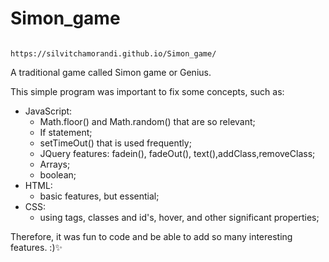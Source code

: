 # Simon_game
                                         https://silvitchamorandi.github.io/Simon_game/
A traditional game called Simon game or Genius.

This simple program was important to fix some concepts, such as: 
 * JavaScript:
    * Math.floor() and Math.random() that are so relevant;
    * If statement;
    * setTimeOut() that is used frequently;
    * JQuery features: fadein(), fadeOut(), text(),addClass,removeClass;
    * Arrays;
    * boolean;
 * HTML:
    * basic features, but essential;
 * CSS:
    * using tags, classes and id's, hover, and other significant properties;
    
    
 Therefore, it was fun to code and be able to add so many interesting features. :)✨    
   
    
    
